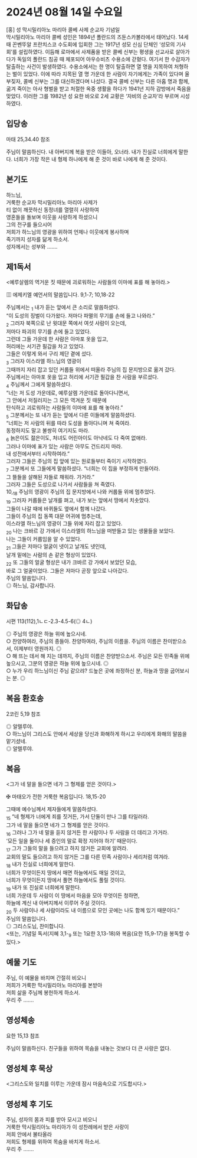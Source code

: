 # 2024년 08월 14일 수요일

[홍] 성 막시밀리아노 마리아 콜베 사제 순교자 기념일  
막시밀리아노 마리아 콜베 성인은 1894년 폴란드의 즈둔스카볼라에서 태어났다. 14세 때 꼰벤뚜알 프란치스코 수도회에 입회한 그는 1917년 성모 신심 단체인 ‘성모의 기사회’를 설립하였다. 이듬해 로마에서 사제품을 받은 콜베 신부는 평생을 선교사로 살아가다가 독일의 폴란드 침공 때 체포되어 아우슈비츠 수용소에 갇혔다.
여기서 한 수감자가 탈출하는 사건이 발생하였다. 수용소에서는 한 명이 탈출하면 열 명을 지목하여 처형하는 벌이 있었다. 이에 따라 지목된 열 명 가운데 한 사람이 자기에게는 가족이 있다며 울부짖자, 콜베 신부는 그를 대신하겠다며 나섰다. 결국 콜베 신부는 다른 아홉 명과 함께, 굶겨 죽이는 아사 형벌을 받고 처절한 옥중 생활을 하다가 1941년 지하 감방에서 죽음을 맞았다. 이러한 그를 1982년 성 요한 바오로 2세 교황은 ‘자비의 순교자’라 부르며 시성하였다.


## 입당송

마태 25,34.40 참조

주님이 말씀하신다. 내 아버지께 복을 받은 이들아, 오너라. 내가 진실로 너희에게 말한다. 너희가 가장 작은 내 형제 하나에게 해 준 것이 바로 나에게 해 준 것이다.  
  
## 본기도

하느님,  
거룩한 순교자 막시밀리아노 마리아 사제가  
티 없이 깨끗하신 동정녀를 열렬히 사랑하여  
영혼들을 돌보며 이웃을 사랑하게 하셨으니  
그의 전구를 들으시어  
저희가 하느님의 영광을 위하여 언제나 이웃에게 봉사하며  
죽기까지 성자를 닮게 하소서.  
성자께서는 성부와 …….  
  
## 제1독서

<예루살렘의 역거운 짓 때문에 괴로워하는 사람들의 이마에 표를 해 놓아라.>

▥ 에제키엘 예언서의 말씀입니다. 9,1-7; 10,18-22

주님께서는 <sub>1</sub> 내가 듣는 앞에서 큰 소리로 말씀하셨다.  
“이 도성의 징벌이 다가왔다. 저마다 파멸의 무기를 손에 들고 나와라.”  
<sub>2</sub> 그러자 북쪽으로 난 윗대문 쪽에서 여섯 사람이 오는데,  
저마다 파괴의 무기를 손에 들고 있었다.  
그런데 그들 가운데 한 사람은 아마포 옷을 입고,  
허리에는 서기관 필갑을 차고 있었다.  
그들은 이렇게 와서 구리 제단 곁에 섰다.  
<sub>3</sub> 그러자 이스라엘 하느님의 영광이  
그때까지 자리 잡고 있던 커룹들 위에서 떠올라 주님의 집 문지방으로 옮겨 갔다.  
주님께서는 아마포 옷을 입고 허리에 서기관 필갑을 찬 사람을 부르셨다.  
<sub>4</sub> 주님께서 그에게 말씀하셨다.  
“너는 저 도성 가운데로, 예루살렘 가운데로 돌아다니면서,  
그 안에서 저질러지는 그 모든 역겨운 짓 때문에  
탄식하고 괴로워하는 사람들의 이마에 표를 해 놓아라.”  
<sub>5</sub> 그분께서는 또 내가 듣는 앞에서 다른 이들에게 말씀하셨다.  
“너희는 저 사람의 뒤를 따라 도성을 돌아다니며 쳐 죽여라.  
동정하지도 말고 불쌍히 여기지도 마라.  
<sub>6</sub> 늙은이도 젊은이도, 처녀도 어린아이도 아낙네도 다 죽여 없애라.  
그러나 이마에 표가 있는 사람은 아무도 건드리지 마라.  
내 성전에서부터 시작하여라.”  
그러자 그들은 주님의 집 앞에 있는 원로들부터 죽이기 시작하였다.  
<sub>7</sub> 그분께서 또 그들에게 말씀하셨다. “너희는 이 집을 부정하게 만들어라.  
그 뜰들을 살해된 자들로 채워라. 가거라.”  
그러자 그들은 도성으로 나가서 사람들을 쳐 죽였다.  
10,<sub>18</sub> 주님의 영광이 주님의 집 문지방에서 나와 커룹들 위에 멈추었다.  
<sub>19</sub> 그러자 커룹들은 날개를 펴고, 내가 보는 앞에서 땅에서 치솟았다.  
그들이 나갈 때에 바퀴들도 옆에서 함께 나갔다.  
그들이 주님의 집 동쪽 대문 어귀에 멈추는데,  
이스라엘 하느님의 영광이 그들 위에 자리 잡고 있었다.  
<sub>20</sub> 나는 크바르 강 가에서 이스라엘의 하느님을 떠받들고 있는 생물들을 보았다.  
나는 그들이 커룹임을 알 수 있었다.  
<sub>21</sub> 그들은 저마다 얼굴이 넷이고 날개도 넷인데,  
날개 밑에는 사람의 손 같은 형상이 있었다.  
<sub>22</sub> 또 그들의 얼굴 형상은 내가 크바르 강 가에서 보았던 모습,  
바로 그 얼굴이었다. 그들은 저마다 곧장 앞으로 나아갔다.  
주님의 말씀입니다.  
◎ 하느님, 감사합니다.  
  
## 화답송

시편 113(112),1ㄴㄷ-2.3-4.5-6(◎ 4ㄴ)

◎ 주님의 영광은 하늘 위에 높으시네.  
○ 찬양하여라, 주님의 종들아. 찬양하여라, 주님의 이름을. 주님의 이름은 찬미받으소서, 이제부터 영원까지. ◎  
○ 해 뜨는 데서 해 지는 데까지, 주님의 이름은 찬양받으소서. 주님은 모든 민족들 위에 높으시고, 그분의 영광은 하늘 위에 높으시네. ◎  
○ 누가 우리 하느님이신 주님 같으랴? 드높은 곳에 좌정하신 분, 하늘과 땅을 굽어보시는 분. ◎  
  
## 복음 환호송

2코린 5,19 참조

◎ 알렐루야.  
○ 하느님이 그리스도 안에서 세상을 당신과 화해하게 하시고 우리에게 화해의 말씀을 맡기셨네.  
◎ 알렐루야.  
  
## 복음

<그가 네 말을 들으면 네가 그 형제를 얻은 것이다.>

✠ 마태오가 전한 거룩한 복음입니다. 18,15-20

그때에 예수님께서 제자들에게 말씀하셨다.  
<sub>15</sub> “네 형제가 너에게 죄를 짓거든, 가서 단둘이 만나 그를 타일러라.  
그가 네 말을 들으면 네가 그 형제를 얻은 것이다.  
<sub>16</sub> 그러나 그가 네 말을 듣지 않거든 한 사람이나 두 사람을 더 데리고 가거라.  
‘모든 일을 둘이나 세 증인의 말로 확정 지어야 하기’ 때문이다.  
<sub>17</sub> 그가 그들의 말을 들으려고 하지 않거든 교회에 알려라.  
교회의 말도 들으려고 하지 않거든 그를 다른 민족 사람이나 세리처럼 여겨라.  
<sub>18</sub> 내가 진실로 너희에게 말한다.  
너희가 무엇이든지 땅에서 매면 하늘에서도 매일 것이고,  
너희가 무엇이든지 땅에서 풀면 하늘에서도 풀릴 것이다.  
<sub>19</sub> 내가 또 진실로 너희에게 말한다.  
너희 가운데 두 사람이 이 땅에서 마음을 모아 무엇이든 청하면,  
하늘에 계신 내 아버지께서 이루어 주실 것이다.  
<sub>20</sub> 두 사람이나 세 사람이라도 내 이름으로 모인 곳에는 나도 함께 있기 때문이다.”  
주님의 말씀입니다.  
◎ 그리스도님, 찬미합니다.  
<또는, 기념일 독서(지혜 3,1-<sub>9</sub> 또는 1요한 3,13-18)와 복음(요한 15,9-17)을 봉독할 수 있다.>  
  
## 예물 기도

주님, 이 예물을 바치며 간절히 비오니  
저희가 거룩한 막시밀리아노 마리아를 본받아  
저희 삶을 주님께 봉헌하게 하소서.  
우리 주 …….  
  
## 영성체송

요한 15,13 참조

주님이 말씀하신다. 친구들을 위하여 목숨을 내놓는 것보다 더 큰 사랑은 없다.  
  
## 영성체 후 묵상

<그리스도와 일치를 이루는 가운데 잠시 마음속으로 기도합시다.>  
## 영성체 후 기도

주님, 성자의 몸과 피를 받아 모시고 비오니  
거룩한 막시밀리아노 마리아가 이 성찬례에서 받은 사랑이  
저희 안에서 불타올라  
저희도 형제를 위하여 목숨을 바치게 하소서.  
우리 주 …….